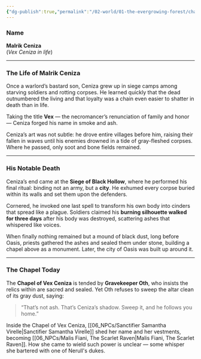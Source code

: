 ```yaml
---
{"dg-publish":true,"permalink":"/02-world/01-the-evergrowing-forest/chapel-of-vex-ceniza/"}
---
```


### Name

**Malrik Ceniza**  
(_Vex Ceniza in life_)   

---

### The Life of Malrik Ceniza

Once a warlord’s bastard son, Ceniza grew up in siege camps among starving soldiers and rotting corpses. He learned quickly that the dead outnumbered the living and that loyalty was a chain even easier to shatter in death than in life.

Taking the title **Vex** — the necromancer’s renunciation of family and honor — Ceniza forged his name in smoke and ash.  

Ceniza’s art was not subtle: he drove entire villages before him, raising their fallen in waves until his enemies drowned in a tide of gray-fleshed corpses. Where he passed, only soot and bone fields remained.

---

### His Notable Death

Ceniza’s end came at the **Siege of Black Hollow**, where he performed his final ritual: binding not an army, but a **city**. He exhumed every corpse buried within its walls and set them upon the defenders.

Cornered, he invoked one last spell to transform his own body into cinders that spread like a plague. Soldiers claimed his **burning silhouette walked for three days** after his body was destroyed, scattering ashes that whispered like voices.

When finally nothing remained but a mound of black dust, long before Oasis, priests gathered the ashes and sealed them under stone, building a chapel above as a monument. Later, the city of Oasis was built up around it.

---

### The Chapel Today

The **Chapel of Vex Ceniza** is tended by **Gravekeeper Oth**, who insists the relics within are sacred and sealed. Yet Oth refuses to sweep the altar clean of its gray dust, saying:

> “That’s not ash. That’s Ceniza’s shadow. Sweep it, and he follows you home.”


Inside the Chapel of Vex Ceniza, [[06_NPCs/Sanctifier Samantha Virelle\|Sanctifier Samantha Virelle]] shed her name and her vestments, becoming [[06_NPCs/Malis Fiani, The Scarlet Raven\|Malis Fiani, The Scarlet Raven]]. How she came to wield such power is unclear — some whisper she bartered with one of Nerull's dukes. 